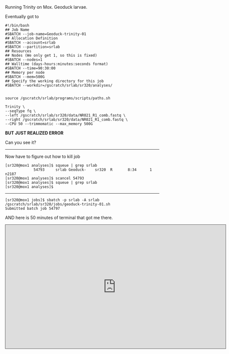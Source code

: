 
Running Trinity on Mox. Geoduck larvae.

Eventually got to 

```
#!/bin/bash
## Job Name
#SBATCH --job-name=Geoduck-trinity-01
## Allocation Definition 
#SBATCH --account=srlab
#SBATCH --partition=srlab
## Resources
## Nodes (We only get 1, so this is fixed)
#SBATCH --nodes=1   
## Walltime (days-hours:minutes:seconds format)
#SBATCH --time=90:30:00
## Memory per node
#SBATCH --mem=500G
## Specify the working directory for this job
#SBATCH --workdir=/gscratch/srlab/sr320/analyses/

 
source /gscratch/srlab/programs/scripts/paths.sh

Trinity \
--seqType fq \
--left /gscratch/srlab/sr320/data/NR021_R1_comb.fastq \
--right /gscratch/srlab/sr320/data/NR021_R1_comb.fastq \
--CPU 50 --trimmomatic --max_memory 500G

```

**BUT JUST REALIZED ERROR**

Can you see it?

---
Now have to figure out how to kill job

```
[sr320@mox1 analyses]$ squeue | grep srlab
             54793     srlab Geoduck-    sr320  R       8:34      1 n2187
[sr320@mox1 analyses]$ scancel 54793
[sr320@mox1 analyses]$ squeue | grep srlab
[sr320@mox1 analyses]$ 

```

---
```
[sr320@mox1 jobs]$ sbatch -p srlab -A srlab /gscratch/srlab/sr320/jobs/geoduck-trinity-01.sh 
Submitted batch job 54797
```

AND here is 50 minutes of terminal that got me there.

<iframe src="https://uw.hosted.panopto.com/Panopto/Pages/Embed.aspx?id=47f20c95-3851-465e-9d4c-64ff01bb1387&v=1" width="720" height="405" style="padding: 0px; border: 1px solid #464646;" frameborder="0" allowfullscreen></iframe>
